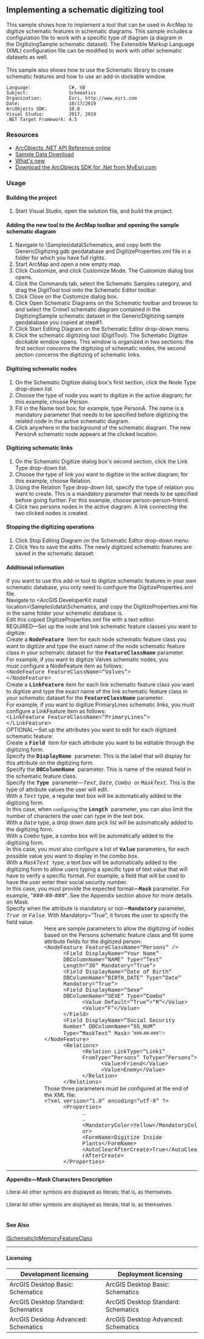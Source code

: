 ## Implementing a schematic digitizing tool

  <div xmlns="http://www.w3.org/1999/xhtml" xmlns:my="http://schemas.microsoft.com/office/infopath/2003/myXSD/2006-02-10T23:25:53">This sample shows how to implement a tool that can be used in ArcMap to digitize schematic features in schematic diagrams. This sample includes a configuration file to work with a specific type of diagram (a diagram in the DigitizingSample schematic dataset). The Extensible Markup Language (XML) configuration file can be modified to work with other schematic datasets as well. </div>
  <div xmlns="http://www.w3.org/1999/xhtml" xmlns:my="http://schemas.microsoft.com/office/infopath/2003/myXSD/2006-02-10T23:25:53"> </div>
  <div xmlns="http://www.w3.org/1999/xhtml" xmlns:my="http://schemas.microsoft.com/office/infopath/2003/myXSD/2006-02-10T23:25:53">This sample also shows how to use the Schematic library to create schematic features and how to use an add-in dockable window.</div>  


<!-- TODO: Fill this section below with metadata about this sample-->
```
Language:              C#, VB
Subject:               Schematics
Organization:          Esri, http://www.esri.com
Date:                  10/17/2019
ArcObjects SDK:        10.8
Visual Studio:         2017, 2019
.NET Target Framework: 4.5
```

### Resources

* [ArcObjects .NET API Reference online](http://desktop.arcgis.com/en/arcobjects/latest/net/webframe.htm)  
* [Sample Data Download](../../releases)  
* [What's new](http://desktop.arcgis.com/en/arcobjects/latest/net/webframe.htm#91cabc68-2271-400a-8ff9-c7fb25108546.htm)  
* [Download the ArcObjects SDK for .Net from MyEsri.com](https://my.esri.com/)  

### Usage
#### Building the project  
1. Start Visual Studio, open the solution file, and build the project.  

#### Adding the new tool to the ArcMap toolbar and opening the sample schematic diagram  
1. Navigate to <ArcGIS DeveloperKit install location>\Samples\data\Schematics, and copy both the GenericDigitizing.gdb geodatabase and DigitizeProperties.xml file in a folder for which you have full rights.  
1. Start ArcMap and open a new empty map.  
1. Click Customize, and click Customize Mode. The Customize dialog box opens.  
1. Click the Commands tab, select the Schematic Samples category, and drag the DigitTool tool onto the Schematic Editor toolbar.  
1. Click Close on the Customize dialog box.  
1. Click Open Schematic Diagrams on the Schematic toolbar and browse to and select the Crime1 schematic diagram contained in the DigitizingSample schematic dataset in the GenericDigitizing sample geodatabase you copied at step#1.  
1. Click Start Editing Diagram on the Schematic Editor drop-down menu.  
1. Click the schematic digitizing tool (DigitTool). The Schematic Digitize dockable window opens. This window is organized in two sections: the first section concerns the digitizing of schematic nodes, the second section concerns the digitizing of schematic links.  

#### Digitizing schematic nodes  
1. On the Schematic Digitize dialog box's first section, click the Node Type drop-down list  
1. Choose the type of node you want to digitize in the active diagram; for this example, choose Person.  
1. Fill in the Name text box; for example, type PersonA. The name is a mandatory parameter that needs to be specified before digitizing the related node in the active schematic diagram.  
1. Click anywhere in the background of the schematic diagram. The new PersonA schematic node appears at the clicked location.  

#### Digitizing schematic links  
1. On the Schematic Digitize dialog box's second section, click the Link Type drop-down list.  
1. Choose the type of link you want to digitize in the active diagram; for this example, choose Relation.   
1. Using the Relation Type drop-down list, specify the type of relation you want to create. This is a mandatory parameter that needs to be specified before going further. For this example, choose person-person-friend.  
1. Click two persons nodes in the active diagram. A link connecting the two clicked nodes is created.  

#### Stopping the digitizing operations  
1. Click Stop Editing Diagram on the Schematic Editor drop-down menu.   
1. Click Yes to save the edits. The newly digitized schematic features are saved in the schematic dataset.  





#### Additional information  
<div xmlns="http://www.w3.org/1999/xhtml" xmlns:my="http://schemas.microsoft.com/office/infopath/2003/myXSD/2006-02-10T23:25:53">If you want to use this add-in tool to digitize schematic features in your own schematic database, you only need to configure the DigitizeProperties.xml file.</div>  
<div xmlns="http://www.w3.org/1999/xhtml">Navigate to &lt;ArcGIS DeveloperKit install location&gt;\Samples\data\Schematics, and copy the DigitizeProperties.xml file in the same folder your schematic database is.</div>  
<div xmlns="http://www.w3.org/1999/xhtml">Edit this copied DigitizeProperties.xml file with a text editor<font face="Calibri">.</font></div>  
<div xmlns="http://www.w3.org/1999/xhtml">REQUIRED—Set up the node and link schematic feature classes you want to digitize:</div>  
<div xmlns="http://www.w3.org/1999/xhtml">Create a <strong><font face="Courier New">NodeFeature </font></strong>item for each node schematic feature class you want to digitize and type the exact name of the node schematic feature class in your schematic dataset for the <font face="Courier New"><strong>FeatureClassName</strong></font> parameter.<br />For example, if you want to digitize Valves schematic nodes, you must configure a NodeFeature item as follows:<br /><font face="Courier New">&lt;NodeFeature FeatureClassName="Valves"&gt;<br />&lt;/NodeFeature&gt;</font></div>  
<div xmlns="http://www.w3.org/1999/xhtml">Create a <font face="Courier New"><strong>LinkFeature</strong></font> item for each link schematic feature class you want to digitize and type the exact name of the link schematic feature class in your schematic dataset for the <font face="Courier New"><strong><font face="Courier New"><strong>FeatureClassName</strong></font></strong></font> parameter.<br />For example, if you want to digitize PrimaryLines schematic links, you must configure a LinkFeature item as follows:<br /><font face="Courier New"><font face="Courier New">&lt;LinkFeature FeatureClassName="PrimaryLines"&gt;<br />&lt;/LinkFeature&gt;</font></font></div>  
<div xmlns="http://www.w3.org/1999/xhtml">OPTIONAL—Set up the attributes you want to edit for each digitized schematic feature:</div>  
<div xmlns="http://www.w3.org/1999/xhtml">Create a <strong><font face="Courier New">Field </font></strong>item for each attribute you want to be editable through the digitizing form.</div>  
<div xmlns="http://www.w3.org/1999/xhtml">Specify the <font face="Courier New"><strong>DisplayName </strong></font>parameter. This is the label that will display for this attribute on the digitizing form.</div>  
<div xmlns="http://www.w3.org/1999/xhtml">Specify the <font face="Courier New"><strong>DBColumnName </strong></font>parameter. This is name of the related field in the schematic feature class.</div>  
<div xmlns="http://www.w3.org/1999/xhtml">Specify the <font face="Courier New"><strong>Type </strong></font>parameter—<em><font face="Courier New">Text</font></em>, <font face="Courier New"><em>Date</em></font>, <font face="Courier New"><em>Combo </em></font>or <font face="Courier New"><em>MaskText</em></font>. This is the type of attribute values the user will edit.</div>  
<div xmlns="http://www.w3.org/1999/xhtml">With a <em><font face="Courier New">Text</font></em> type, a regular text box will be automatically added to the digitizing form.<br />In this case, when <font face="Calibri"><font face="Verdana">configuring </font></font>the <strong><font face="Courier New">Length </font></strong>parameter, you can also limit the number of characters the user can type in the text box.</div>  
<div xmlns="http://www.w3.org/1999/xhtml">With a <font face="Courier New"><em>Date</em></font> type, a drop down date pick list will be automatically added to the digitizing form.</div>  
<div xmlns="http://www.w3.org/1999/xhtml">With a <font face="Courier New"><em>Combo</em></font> type, a combo box will be automatically added to the digitizing form.<br />In this case, you must also configure a list of <strong><font face="Courier New">Value</font></strong> parameters, for each possible value you want to display in the combo box.</div>  
<div xmlns="http://www.w3.org/1999/xhtml">With a <font face="Courier New"><em>MaskText </em></font>type, a text box will be automatically added to the digitizing form to allow users typing a specific type of text value that will have to verify a specific format. For example, a field that will be used to have the user enter their social security number.<br />In this case, you must provide the expected format—<font face="Courier New"><strong>Mask</strong></font> parameter. For example, "###-##-###". See the Appendix section above for more details on Mask.</div>  
<div xmlns="http://www.w3.org/1999/xhtml">Specify when the attribute is mandatory or not—<font face="Courier New"><strong>Mandatory</strong></font> parameter, <font face="Courier New"><em>True</em></font>  or <em><font face="Courier New">False</font></em>. With Mandatory="True", it forces the user to specify the field value.</div>  
<div style="PADDING-LEFT: 100px" xmlns="http://www.w3.org/1999/xhtml" xmlns:my="http://schemas.microsoft.com/office/infopath/2003/myXSD/2006-02-10T23:25:53">Here are sample parameters to allow the digitizing of nodes based on the Persons schematic feature class and fill some attribute fields for the digitized person:</div>  
<div style="PADDING-LEFT: 100px" xmlns="http://www.w3.org/1999/xhtml" xmlns:my="http://schemas.microsoft.com/office/infopath/2003/myXSD/2006-02-10T23:25:53">
  <font face="Courier New">&lt;NodeFeature FeatureClassName="Persons" /&gt;</font>
</div>  
<div style="PADDING-LEFT: 150px" xmlns="http://www.w3.org/1999/xhtml" xmlns:my="http://schemas.microsoft.com/office/infopath/2003/myXSD/2006-02-10T23:25:53">
  <font face="Courier New">&lt;Field DisplayName="Your Name" DBColumnName="NAME" Type="Text" Length="30" Mandatory="True"&gt;</font>
</div>  
<div style="PADDING-LEFT: 150px" xmlns="http://www.w3.org/1999/xhtml" xmlns:my="http://schemas.microsoft.com/office/infopath/2003/myXSD/2006-02-10T23:25:53">
  <font face="Courier New">&lt;Field DisplayName="Date of Birth" DBColumnName="BIRTH_DATE" Type="Date" Mandatory="True"&gt;</font>
</div>  
<div style="PADDING-LEFT: 150px" xmlns="http://www.w3.org/1999/xhtml" xmlns:my="http://schemas.microsoft.com/office/infopath/2003/myXSD/2006-02-10T23:25:53">
  <font face="Courier New">&lt;Field DisplayName="Sexe" DBColumnName="SEXE" Type="Combo"</font>
</div>  
<div style="PADDING-LEFT: 200px" xmlns="http://www.w3.org/1999/xhtml" xmlns:my="http://schemas.microsoft.com/office/infopath/2003/myXSD/2006-02-10T23:25:53">
  <font face="Courier New">&lt;Value Default="True"&gt;"M"&lt;/Value&gt;</font>
</div>  
<div style="PADDING-LEFT: 200px" xmlns="http://www.w3.org/1999/xhtml" xmlns:my="http://schemas.microsoft.com/office/infopath/2003/myXSD/2006-02-10T23:25:53">
  <font face="Courier New">&lt;Value&gt;"F"&lt;/Value&gt;</font>
</div>  
<div style="PADDING-LEFT: 150px" xmlns="http://www.w3.org/1999/xhtml" xmlns:my="http://schemas.microsoft.com/office/infopath/2003/myXSD/2006-02-10T23:25:53">
  <font face="Courier New">&lt;/Field&gt;</font>
</div>  
<div style="PADDING-LEFT: 150px" xmlns="http://www.w3.org/1999/xhtml" xmlns:my="http://schemas.microsoft.com/office/infopath/2003/myXSD/2006-02-10T23:25:53">
  <font face="Courier New">&lt;Field DisplayName="Social Security Number" DBColumnName="SS_NUM" Type="MaskText" Mask=</font>
  <font face="Verdana"> "###-##-###"/&gt;</font>
</div>  
<div style="PADDING-LEFT: 100px" xmlns="http://www.w3.org/1999/xhtml" xmlns:my="http://schemas.microsoft.com/office/infopath/2003/myXSD/2006-02-10T23:25:53">
  <font face="Courier New">&lt;/NodeFeature&gt;</font>
</div>  
<div style="PADDING-LEFT: 150px" xmlns="http://www.w3.org/1999/xhtml" xmlns:my="http://schemas.microsoft.com/office/infopath/2003/myXSD/2006-02-10T23:25:53">
  <font face="Courier New">&lt;Relations&gt;</font>
</div>  
<div style="PADDING-LEFT: 200px" xmlns="http://www.w3.org/1999/xhtml" xmlns:my="http://schemas.microsoft.com/office/infopath/2003/myXSD/2006-02-10T23:25:53">
  <font face="Courier New">&lt;Relation LinkType="Link1" FromType="Persons" ToType="Persons"&gt;</font>
</div>  
<div style="PADDING-LEFT: 250px" xmlns="http://www.w3.org/1999/xhtml" xmlns:my="http://schemas.microsoft.com/office/infopath/2003/myXSD/2006-02-10T23:25:53">
  <font face="Courier New">&lt;Value&gt;Friend&lt;/Value&gt;</font>
</div>  
<div style="PADDING-LEFT: 250px" xmlns="http://www.w3.org/1999/xhtml" xmlns:my="http://schemas.microsoft.com/office/infopath/2003/myXSD/2006-02-10T23:25:53">
  <font face="Courier New">&lt;Value&gt;Enemy&lt;/Value&gt;</font>
</div>  
<div style="PADDING-LEFT: 200px" xmlns="http://www.w3.org/1999/xhtml" xmlns:my="http://schemas.microsoft.com/office/infopath/2003/myXSD/2006-02-10T23:25:53">
  <font face="Courier New">&lt;/Relation&gt;</font>
</div>  
<div style="PADDING-LEFT: 150px" xmlns="http://www.w3.org/1999/xhtml" xmlns:my="http://schemas.microsoft.com/office/infopath/2003/myXSD/2006-02-10T23:25:53">
  <font face="Courier New">&lt;/Relations&gt;</font>
</div>  
<div style="PADDING-LEFT: 100px" xmlns="http://www.w3.org/1999/xhtml" xmlns:my="http://schemas.microsoft.com/office/infopath/2003/myXSD/2006-02-10T23:25:53">Those three parameters must be configured at the end of the XML file:</div>  
<div style="PADDING-LEFT: 100px" xmlns="http://www.w3.org/1999/xhtml" xmlns:my="http://schemas.microsoft.com/office/infopath/2003/myXSD/2006-02-10T23:25:53">
  <font face="Courier New">&lt;?xml version="1.0" encoding="utf-8" ?&gt;</font>
</div>  
<div style="PADDING-LEFT: 150px" xmlns="http://www.w3.org/1999/xhtml" xmlns:my="http://schemas.microsoft.com/office/infopath/2003/myXSD/2006-02-10T23:25:53">
  <font face="Courier New">&lt;Properties&gt;</font>
</div>  
<div style="PADDING-LEFT: 200px" xmlns="http://www.w3.org/1999/xhtml" xmlns:my="http://schemas.microsoft.com/office/infopath/2003/myXSD/2006-02-10T23:25:53">
  <font face="Courier New">…</font>
</div>  
<div style="PADDING-LEFT: 200px" xmlns="http://www.w3.org/1999/xhtml" xmlns:my="http://schemas.microsoft.com/office/infopath/2003/myXSD/2006-02-10T23:25:53">
  <font face="Courier New">…</font>
</div>  
<div style="PADDING-LEFT: 200px" xmlns="http://www.w3.org/1999/xhtml" xmlns:my="http://schemas.microsoft.com/office/infopath/2003/myXSD/2006-02-10T23:25:53">
  <font face="Courier New">&lt;MandatoryColor&gt;Yellow<font face="Courier New">&lt;/MandatoryColor&gt;</font></font>
</div>  
<div style="PADDING-LEFT: 200px" xmlns="http://www.w3.org/1999/xhtml" xmlns:my="http://schemas.microsoft.com/office/infopath/2003/myXSD/2006-02-10T23:25:53">
  <font face="Courier New">&lt;FormName&gt;Digitize Inside Plants<font face="Courier New">&lt;/FormName&gt;</font></font>
</div>  
<div style="PADDING-LEFT: 200px" xmlns="http://www.w3.org/1999/xhtml" xmlns:my="http://schemas.microsoft.com/office/infopath/2003/myXSD/2006-02-10T23:25:53">
  <font face="Courier New">&lt;AutoClearAfterCreate&gt;True<font face="Courier New">&lt;/AutoClearAfterCreate&gt;</font></font>
</div>  
<div style="PADDING-LEFT: 150px" xmlns="http://www.w3.org/1999/xhtml" xmlns:my="http://schemas.microsoft.com/office/infopath/2003/myXSD/2006-02-10T23:25:53">
  <font face="Courier New">
    <font face="Courier New">&lt;/Properties&gt;</font>
  </font>
</div>  
<div xmlns="http://www.w3.org/1999/xhtml" xmlns:my="http://schemas.microsoft.com/office/infopath/2003/myXSD/2006-02-10T23:25:53">
  <hr tabIndex="-1" />
  <strong>Appendix—Mask Characters Description</strong>
</div>  
<div xmlns="http://www.w3.org/1999/xhtml" xmlns:my="http://schemas.microsoft.com/office/infopath/2003/myXSD/2006-02-10T23:25:53"> </div>  
<div xmlns="http://www.w3.org/1999/xhtml" xmlns:my="http://schemas.microsoft.com/office/infopath/2003/myXSD/2006-02-10T23:25:53">
  <div>
    <font size="2">Literal All other symbols are displayed as literals; that is, as themselves.</font>
  </div>
  <div> </div>
</div>  
<div xmlns="http://www.w3.org/1999/xhtml">
  <font size="2">Literal All other symbols are displayed as literals; that is, as themselves.</font>
</div>  
<div xmlns="http://www.w3.org/1999/xhtml"> </div>  


#### See Also  
[ISchematicInMemoryFeatureClass](http://desktop.arcgis.com/search/?q=ISchematicInMemoryFeatureClass&p=0&language=en&product=arcobjects-sdk-dotnet&version=&n=15&collection=help)  


---------------------------------

#### Licensing  
| Development licensing | Deployment licensing | 
| ------------- | ------------- | 
| ArcGIS Desktop Basic: Schematics | ArcGIS Desktop Basic: Schematics |  
| ArcGIS Desktop Standard: Schematics | ArcGIS Desktop Standard: Schematics |  
| ArcGIS Desktop Advanced: Schematics | ArcGIS Desktop Advanced: Schematics |  


